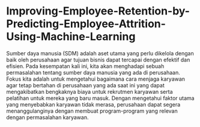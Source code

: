 # Improving-Employee-Retention-by-Predicting-Employee-Attrition-Using-Machine-Learning
Sumber daya manusia (SDM) adalah aset utama yang perlu dikelola dengan baik oleh
perusahaan agar tujuan bisnis dapat tercapai dengan efektif dan efisien. Pada kesempatan kali
ini, kita akan menghadapi sebuah permasalahan tentang sumber daya manusia yang ada di
perusahaan. Fokus kita adalah untuk mengetahui bagaimana cara menjaga karyawan agar tetap
bertahan di perusahaan yang ada saat ini yang dapat mengakibatkan bengkaknya biaya untuk
rekrutmen karyawan serta pelatihan untuk mereka yang baru masuk. Dengan mengetahui
faktor utama yang menyebabkan karyawan tidak merasa, perusahaan dapat segera
menanggulanginya dengan membuat program-program yang relevan dengan permasalahan
karyawan.
